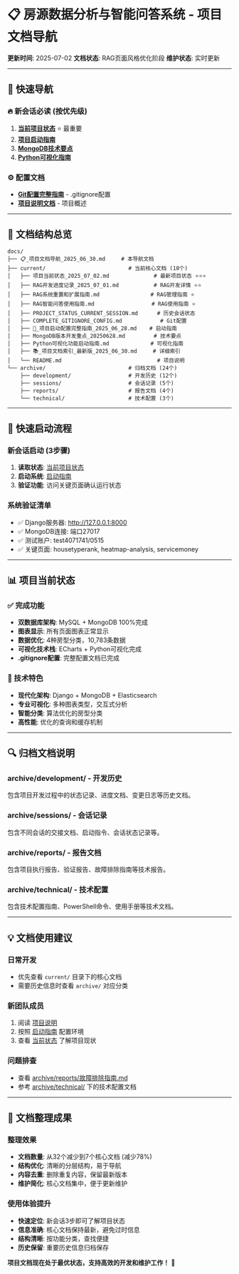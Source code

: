 # 📋 房源数据分析与智能问答系统 - 项目文档导航

**更新时间**: 2025-07-02
**文档状态**: RAG页面风格优化阶段
**维护状态**: 实时更新

---

## 🎯 **快速导航**

### **🔥 新会话必读** (按优先级)
1. **[当前项目状态](current/PROJECT_STATUS_CURRENT_SESSION.md)** ⭐ 最重要
2. **[项目启动指南](current/🚀_项目启动配置完整指南_2025_06_28.md)** 
3. **[MongoDB技术要点](current/MongoDB版本开发重点_20250628.md)**
4. **[Python可视化指南](current/Python可视化功能启动指南.md)**

### **⚙️ 配置文档**
- **[Git配置完整指南](current/COMPLETE_GITIGNORE_CONFIG.md)** - .gitignore配置
- **[项目说明文档](current/README.md)** - 项目概述

---

## 📁 **文档结构总览**

```
docs/
├── 📋_项目文档导航_2025_06_30.md     # 本导航文档
├── current/                          # 当前核心文档 (10个)
│   ├── 项目当前状态_2025_07_02.md              # 最新项目状态 ⭐⭐⭐
│   ├── RAG开发进度记录_2025_07_01.md           # RAG开发详情 ⭐⭐
│   ├── RAG系统重置和扩展指南.md                # RAG管理指南 ⭐
│   ├── RAG智能问答使用指南.md                  # RAG使用指南 ⭐
│   ├── PROJECT_STATUS_CURRENT_SESSION.md      # 历史会话状态
│   ├── COMPLETE_GITIGNORE_CONFIG.md            # Git配置
│   ├── 🚀_项目启动配置完整指南_2025_06_28.md    # 启动指南
│   ├── MongoDB版本开发重点_20250628.md         # 技术要点
│   ├── Python可视化功能启动指南.md             # 可视化指南
│   ├── 📚_项目文档索引_最新版_2025_06_30.md     # 详细索引
│   └── README.md                              # 项目说明
└── archive/                          # 归档文档 (24个)
    ├── development/                  # 开发历史 (12个)
    ├── sessions/                     # 会话记录 (5个)
    ├── reports/                      # 报告文档 (4个)
    └── technical/                    # 技术配置 (3个)
```

---

## 🚀 **快速启动流程**

### **新会话启动 (3步骤)**
1. **读取状态**: [当前项目状态](current/PROJECT_STATUS_CURRENT_SESSION.md)
2. **启动系统**: [启动指南](current/🚀_项目启动配置完整指南_2025_06_28.md)
3. **验证功能**: 访问关键页面确认运行状态

### **系统验证清单**
- ✅ Django服务器: http://127.0.0.1:8000
- ✅ MongoDB连接: 端口27017
- ✅ 测试账户: test4071741/0515
- ✅ 关键页面: housetyperank, heatmap-analysis, servicemoney

---

## 📊 **项目当前状态**

### **✅ 完成功能**
- **双数据库架构**: MySQL + MongoDB 100%完成
- **图表显示**: 所有页面图表正常显示
- **数据优化**: 4种房型分类，10,783条数据
- **可视化技术栈**: ECharts + Python可视化完成
- **.gitignore配置**: 完整配置文档已完成

### **🎯 技术特色**
- **现代化架构**: Django + MongoDB + Elasticsearch
- **专业可视化**: 多种图表类型，交互式分析
- **智能分类**: 算法优化的房型分类
- **高性能**: 优化的查询和缓存机制

---

## 🔍 **归档文档说明**

### **archive/development/** - 开发历史
包含项目开发过程中的状态记录、进度文档、变更日志等历史文档。

### **archive/sessions/** - 会话记录  
包含不同会话的交接文档、启动指令、会话状态记录等。

### **archive/reports/** - 报告文档
包含项目执行报告、验证报告、故障排除指南等技术报告。

### **archive/technical/** - 技术配置
包含技术配置指南、PowerShell命令、使用手册等技术文档。

---

## 💡 **文档使用建议**

### **日常开发**
- 优先查看 `current/` 目录下的核心文档
- 需要历史信息时查看 `archive/` 对应分类

### **新团队成员**
1. 阅读 [项目说明](current/README.md)
2. 按照 [启动指南](current/🚀_项目启动配置完整指南_2025_06_28.md) 配置环境
3. 查看 [当前状态](current/PROJECT_STATUS_CURRENT_SESSION.md) 了解项目现状

### **问题排查**
- 查看 [archive/reports/故障排除指南.md](archive/reports/故障排除指南.md)
- 参考 [archive/technical/](archive/technical/) 下的技术配置文档

---

## 🎉 **文档整理成果**

### **整理效果**
- **文档数量**: 从32个减少到7个核心文档 (减少78%)
- **结构优化**: 清晰的分层结构，易于导航
- **内容去重**: 删除重复内容，保留最新版本
- **维护简化**: 核心文档集中，便于更新维护

### **使用体验提升**
- **快速定位**: 新会话3步即可了解项目状态
- **信息准确**: 核心文档保持最新，避免过时信息
- **结构清晰**: 按功能分类，查找便捷
- **历史保留**: 重要历史信息归档保存

**项目文档现在处于最优状态，支持高效的开发和维护工作！** 🚀
